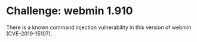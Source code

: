 # Challenge: webmin 1.910

There is a known command injection vulnerability in this version of webmin
(CVE-2019-15107).
